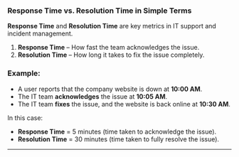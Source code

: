 ### **Response Time vs. Resolution Time in Simple Terms**  

**Response Time** and **Resolution Time** are key metrics in IT support and incident management.  

1. **Response Time** – How fast the team acknowledges the issue.  
2. **Resolution Time** – How long it takes to fix the issue completely.  

### **Example:**  
- A user reports that the company website is down at **10:00 AM**.  
- The IT team **acknowledges** the issue at **10:05 AM**.  
- The IT team **fixes** the issue, and the website is back online at **10:30 AM**.  

In this case:  
- **Response Time** = 5 minutes (time taken to acknowledge the issue).  
- **Resolution Time** = 30 minutes (time taken to fully resolve the issue).  

---
